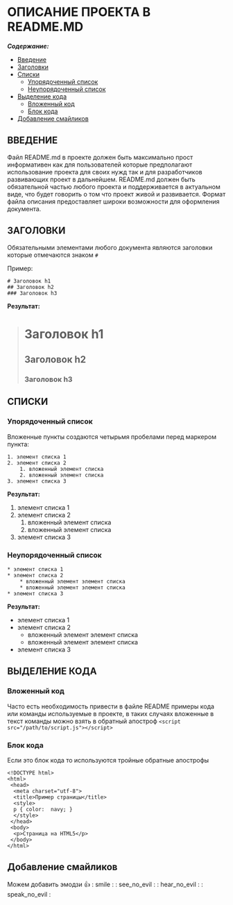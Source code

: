 # ОПИСАНИЕ ПРОЕКТА В README.MD

***Содержание:***
- [Введение](#item1)
- [Заголовки](#item2)
- [Списки](#item3)
     - [Упорядоченный список](#item31)
     - [Неупорядоченный список](#item32)
- [Выделение кода](#item4)
	 - [Вложенный код](#item41)
     - [Блок кода](#item42)
- [Добавление смайликов](#item5)

## ВВЕДЕНИЕ <a name="item1"></a>

Файл README.md в проекте должен быть максимально прост информативен как для пользователей которые предполагают использование проекта для своих нужд так и для разработчиков развивающих проект в дальнейшем. README.md должен быть обязательной частью любого проекта и поддерживается в актуальном виде, что будет говорить о том что проект живой и развивается.
Формат файла описания предоставляет широки возможности для оформления документа. 

## ЗАГОЛОВКИ <a name="item2"></a>

Обязательными элементами любого документа являются заголовки которые отмечаются знаком `#`

Пример:  
```
# Заголовок h1
## Заголовок h2
### Заголовок h3
```
**Результат:**

> # Заголовок h1  
> ## Заголовок h2  
> ### Заголовок h3  

## СПИСКИ <a name="item3"></a>

### Упорядоченный список <a name="item31"></a>

Вложенные пункты создаются четырьмя пробелами перед маркером пункта:

```
1. элемент списка 1
2. элемент списка 2
    1. вложенный элемент списка
    2. вложенный элемент списка
3. элемент списка 3
```

**Результат:**

1. элемент списка 1
2. элемент списка 2
    1. вложенный элемент списка
    2. вложенный элемент списка
3. элемент списка 3

### Неупорядоченный список <a name="item32"></a>
```
* элемент списка 1
* элемент списка 2
    * вложенный элемент элемент списка
    * вложенный элемент элемент списка
* элемент списка 3
```
**Результат:**

* элемент списка 1
* элемент списка 2
    * вложенный элемент элемент списка
    * вложенный элемент элемент списка
* элемент списка 3

## ВЫДЕЛЕНИЕ КОДА <a name="item4"></a>

### Вложенный код <a name="item41"></a>

Часто есть необходимость привести в файле README примеры кода или команды используемые в проекте, в таких случаях вложенные в текст команды можно взять в обратный апостроф `<script src="/path/to/script.js"></script>`

### Блок кода <a name="item42"></a>

Если это блок кода то используются тройные обратные апострофы
```
<!DOCTYPE html>
<html>
 <head>
  <meta charset="utf-8">
  <title>Пример страницы</title>
  <style>
  p { color:  navy; }
  </style>
 </head>
 <body>
  <p>Страница на HTML5</p>
 </body>
</html>
```

## Добавление смайликов <a name="item5"></a>

Можем добавить эмодзи :+1: : smile : : see_no_evil : : hear_no_evil : : speak_no_evil :

